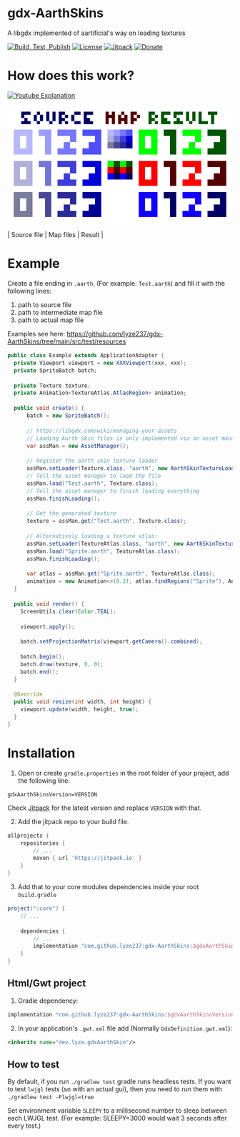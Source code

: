 # gdx-AarthSkins

A libgdx implemented of aartificial's way on loading textures 

[![Build, Test, Publish](https://github.com/lyze237/gdx-AarthSkins/workflows/Test/badge.svg?branch=main)](https://github.com/lyze237/gdx-AarthSkins/actions?query=workflow%3A%22Test%22)
[![License](https://img.shields.io/github/license/lyze237/gdx-AarthSkins)](https://github.com/lyze237/gdx-AarthSkins/blob/main/LICENSE)
[![Jitpack](https://jitpack.io/v/lyze237/gdx-AarthSkins.svg)](https://jitpack.io/#lyze237/gdx-AarthSkins)
[![Donate](https://img.shields.io/badge/Donate-%3C3-red)](https://coffee.lyze.dev)

# How does this work?

[![Youtube Explanation](https://img.youtube.com/vi/HsOKwUwL1bE/0.jpg)](https://www.youtube.com/watch?v=HsOKwUwL1bE)

![](images/example.png)

| Source file | Map files | Result |

# Example

Create a file ending in `.aarth`. (For example: `Test.aarth`) and fill it with the following lines:
1. path to source file
2. path to intermediate map file
3. path to actual map file

Examples see here: https://github.com/lyze237/gdx-AarthSkins/tree/main/src/test/resources


```java
public class Example extends ApplicationAdapter {
  private Viewport viewport = new XXXViewport(xxx, xxx);
  private SpriteBatch batch;
  
  private Texture texture;
  private Animation<TextureAtlas.AtlasRegion> animation;

  public void create() {
      batch = new SpriteBatch();
      
      // https://libgdx.com/wiki/managing-your-assets
      // Loading Aarth Skin files is only implemented via an asset manager
      var assMan = new AssetManager();
      
      // Register the aarth skin texture loader
      assMan.setLoader(Texture.class, "aarth", new AarthSkinTextureLoader());
      // Tell the asset manager to load the file
      assMan.load("Test.aarth", Texture.class);
      // Tell the asset manager to finish loading everything
      assMan.finishLoading();
      
      // Get the generated texture
      texture = assMan.get("Test.aarth", Texture.class);
      
      // Alternatively loading a texture atlas:
      assMan.setLoader(TextureAtlas.class, "aarth", new AarthSkinTextureAtlasLoader());
      assMan.load("Sprite.aarth", TextureAtlas.class);
      assMan.finishLoading();

      var atlas = assMan.get("Sprite.aarth", TextureAtlas.class);
      animation = new Animation<>(0.1f, atlas.findRegions("Sprite"), Animation.PlayMode.LOOP);
  }

  public void render() {
    ScreenUtils.clear(Color.TEAL);

    viewport.apply();

    batch.setProjectionMatrix(viewport.getCamera().combined);

    batch.begin();
    batch.draw(texture, 0, 0);
    batch.end();
  }

  @Override
  public void resize(int width, int height) {
    viewport.update(width, height, true);
  }
}
```

# Installation

1. Open or create `gradle.properties` in the root folder of your project, add the following line:

```properties
gdxAarthSkinsVersion=VERSION
```

Check [Jitpack](https://jitpack.io/#lyze237/gdx-AarthSkins/) for the latest version and replace `VERSION` with that.

2. Add the jitpack repo to your build file.

```groovy
allprojects {
    repositories {
        // ...
        maven { url 'https://jitpack.io' }
    }
}
```

3. Add that to your core modules dependencies inside your root `build.gradle`

```groovy
project(":core") {
    // ...

    dependencies {
        // ...
        implementation "com.github.lyze237:gdx-AarthSkins:$gdxAarthSkinsVersion"
    }
}
```

## Html/Gwt project

1. Gradle dependency:

```groovy
implementation "com.github.lyze237:gdx-AarthSkins:$gdxAarthSkinsVersion:sources"
```

2. In your application's `.gwt.xml` file add (Normally `GdxDefinition.gwt.xml`):

```xml
<inherits name="dev.lyze.gdxAarthSkin"/>
```

## How to test

By default, if you run `./gradlew test` gradle runs headless tests. If you want to test `lwjgl` tests (so with an actual
gui), then you need to run them with `./gradlew test -Plwjgl=true`

Set environment variable `SLEEPY` to a millisecond number to sleep between each LWJGL test. (For example: SLEEPY=3000 would wait 3 seconds after every test.)
